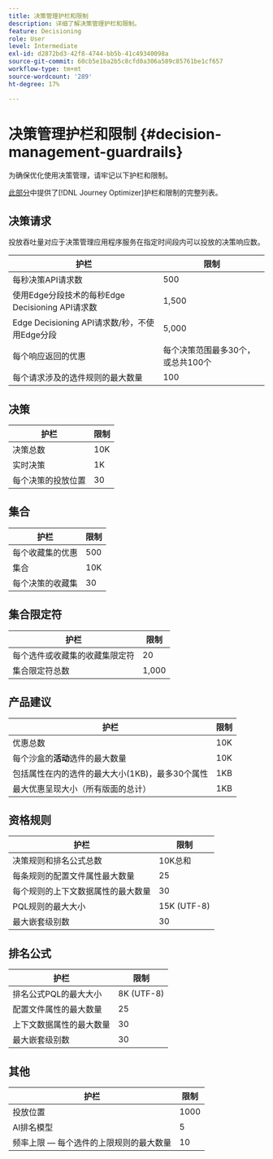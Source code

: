 ```yaml
---
title: 决策管理护栏和限制
description: 详细了解决策管理护栏和限制。
feature: Decisioning
role: User
level: Intermediate
exl-id: d2872bd3-42f8-4744-bb5b-41c49340098a
source-git-commit: 60cb5e1ba2b5c8cfd0a306a589c85761be1cf657
workflow-type: tm+mt
source-wordcount: '289'
ht-degree: 17%

---
```


# 决策管理护栏和限制 {#decision-management-guardrails}

为确保优化使用决策管理，请牢记以下护栏和限制。

[此部分](../start/guardrails.md)中提供了[!DNL Journey Optimizer]护栏和限制的完整列表。

## 决策请求

投放吞吐量对应于决策管理应用程序服务在指定时间段内可以投放的决策响应数。

| 护栏 | 限制 |
| ------- | ------- |
| 每秒决策API请求数 | 500 |
| 使用Edge分段技术的每秒Edge Decisioning API请求数 | 1,500 |
| Edge Decisioning API请求数/秒，不使用Edge分段 | 5,000 |
| 每个响应返回的优惠 | 每个决策范围最多30个，或总共100个 |
| 每个请求涉及的选件规则的最大数量 | 100 |

## 决策

| 护栏 | 限制 |
| ------- | ------- |
| 决策总数 | 10K |
| 实时决策 | 1K |
| 每个决策的投放位置 | 30 |

## 集合

| 护栏 | 限制 |
| ------- | ------- |
| 每个收藏集的优惠 | 500 |
| 集合 | 10K |
| 每个决策的收藏集 | 30 |

## 集合限定符

| 护栏 | 限制 |
| ------- | ------- |
| 每个选件或收藏集的收藏集限定符 | 20 |
| 集合限定符总数 | 1,000 |

## 产品建议

| 护栏 | 限制 |
| ------- | ------- |
| 优惠总数 | 10K |
| 每个沙盒的&#x200B;**活动**&#x200B;选件的最大数量 | 10K |
| 包括属性在内的选件的最大大小(1KB)，最多30个属性 | 1KB |
| 最大优惠呈现大小（所有版面的总计） | 1KB |

## 资格规则

| 护栏 | 限制 |
| ------- | ------- |
| 决策规则和排名公式总数 | 10K总和 |
| 每条规则的配置文件属性最大数量 | 25 |
| 每个规则的上下文数据属性的最大数量 | 30 |
| PQL规则的最大大小 | 15K (UTF-8) |
| 最大嵌套级别数 | 30 |

## 排名公式

| 护栏 | 限制 |
| ------- | ------- |
| 排名公式PQL的最大大小 | 8K (UTF-8) |
| 配置文件属性的最大数量 | 25 |
| 上下文数据属性的最大数量 | 30 |
| 最大嵌套级别数 | 30 |

## 其他 

| 护栏 | 限制 |
| ------- | ------- |
| 投放位置 | 1000 |
| AI排名模型 | 5 |
| 频率上限 — 每个选件的上限规则的最大数量 | 10 |
